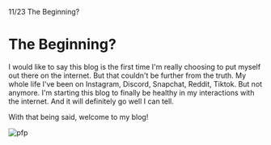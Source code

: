 11/23
The Beginning?

# The Beginning?

I would like to say this blog is the first time I'm really choosing to put myself out there on the internet. But that couldn't be further from the truth. My whole life I've been on Instagram, Discord, Snapchat, Reddit, Tiktok. But not anymore. I'm starting this blog to finally be healthy in my interactions with the internet. And it will definitely go well I can tell.

With that being said, welcome to my blog!

![pfp](/images/pfp.jpeg)
